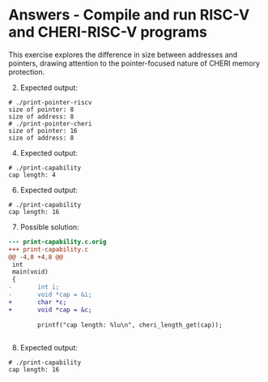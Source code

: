 # Answers - Compile and run RISC-V and CHERI-RISC-V programs

This exercise explores the difference in size between addresses and
pointers, drawing attention to the pointer-focused nature of CHERI memory
protection.

2. Expected output:
```
# ./print-pointer-riscv 
size of pointer: 8
size of address: 8
# ./print-pointer-cheri 
size of pointer: 16
size of address: 8
```
4. Expected output:
```
# ./print-capability 
cap length: 4
```
6. Expected output:
```
# ./print-capability
cap length: 16
```
7. Possible solution:
```diff
--- print-capability.c.orig
+++ print-capability.c
@@ -4,8 +4,8 @@
 int
 main(void)
 {
-       int i;
-       void *cap = &i;
+       char *c;
+       void *cap = &c;
 
        printf("cap length: %lu\n", cheri_length_get(cap));
 
```
8. Expected output:
```
# ./print-capability
cap length: 16
```

